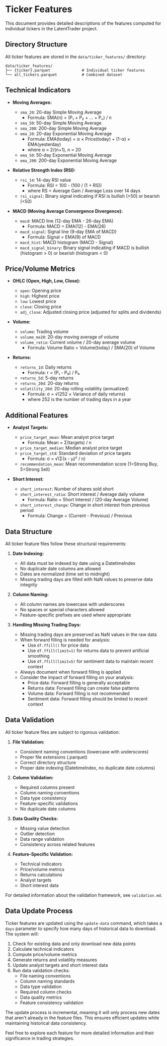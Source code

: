# Ticker Features

This document provides detailed descriptions of the features computed for individual tickers in the LatentTrader project.

## Directory Structure

All ticker features are stored in the `data/ticker_features/` directory:

```
data/ticker_features/
├── {ticker}.parquet              # Individual ticker features
└── all_tickers.parquet           # Combined dataset
```

## Technical Indicators

- **Moving Averages:**
  - `sma_20`: 20-day Simple Moving Average
    - Formula: SMA(n) = (P₁ + P₂ + ... + Pₙ) / n
  - `sma_50`: 50-day Simple Moving Average
  - `sma_200`: 200-day Simple Moving Average
  - `ema_20`: 20-day Exponential Moving Average
    - Formula: EMA(today) = α × Price(today) + (1-α) × EMA(yesterday)
    - where α = 2/(n+1), n = 20
  - `ema_50`: 50-day Exponential Moving Average
  - `ema_200`: 200-day Exponential Moving Average

- **Relative Strength Index (RSI):**
  - `rsi_14`: 14-day RSI value
    - Formula: RSI = 100 - (100 / (1 + RS))
    - where RS = Average Gain / Average Loss over 14 days
  - `rsi_signal`: Binary signal indicating if RSI is bullish (>50) or bearish (<50)

- **MACD (Moving Average Convergence Divergence):**
  - `macd`: MACD line (12-day EMA - 26-day EMA)
    - Formula: MACD = EMA(12) - EMA(26)
  - `macd_signal`: Signal line (9-day EMA of MACD)
    - Formula: Signal = EMA(9) of MACD
  - `macd_hist`: MACD histogram (MACD - Signal)
  - `macd_signal_binary`: Binary signal indicating if MACD is bullish (histogram > 0) or bearish (histogram < 0)

## Price/Volume Metrics

- **OHLC (Open, High, Low, Close):**
  - `open`: Opening price
  - `high`: Highest price
  - `low`: Lowest price
  - `close`: Closing price
  - `adj_close`: Adjusted closing price (adjusted for splits and dividends)

- **Volume:**
  - `volume`: Trading volume
  - `volume_ma20`: 20-day moving average of volume
  - `volume_ratio`: Current volume / 20-day average volume
    - Formula: Volume Ratio = Volume(today) / SMA(20) of Volume

- **Returns:**
  - `returns_1d`: Daily returns
    - Formula: r = (P₁ - P₀) / P₀
  - `returns_5d`: 5-day returns
  - `returns_20d`: 20-day returns
  - `volatility_20d`: 20-day rolling volatility (annualized)
    - Formula: σ = √(252 × Variance of daily returns)
    - where 252 is the number of trading days in a year

## Additional Features

- **Analyst Targets:**
  - `price_target_mean`: Mean analyst price target
    - Formula: Mean = Σ(targets) / n
  - `price_target_median`: Median analyst price target
  - `price_target_std`: Standard deviation of price targets
    - Formula: σ = √(Σ(x - μ)² / n)
  - `recommendation_mean`: Mean recommendation score (1=Strong Buy, 5=Strong Sell)

- **Short Interest:**
  - `short_interest`: Number of shares sold short
  - `short_interest_ratio`: Short interest / Average daily volume
    - Formula: Ratio = Short Interest / (20-day Average Volume)
  - `short_interest_change`: Change in short interest from previous period
    - Formula: Change = (Current - Previous) / Previous

## Data Structure

All ticker feature files follow these structural requirements:

1. **Date Indexing:**
   - All data must be indexed by date using a DatetimeIndex
   - No duplicate date columns are allowed
   - Dates are normalized (time set to midnight)
   - Missing trading days are filled with NaN values to preserve data integrity

2. **Column Naming:**
   - All column names are lowercase with underscores
   - No spaces or special characters allowed
   - Feature-specific prefixes are used where appropriate

3. **Handling Missing Trading Days:**
   - Missing trading days are preserved as NaN values in the raw data
   - When forward filling is needed for analysis:
     - Use `df.ffill()` for price data
     - Use `df.ffill(limit=1)` for returns data to prevent artificial smoothing
     - Use `df.ffill(limit=5)` for sentiment data to maintain recent context
   - Always document when forward filling is applied
   - Consider the impact of forward filling on your analysis:
     - Price data: Forward filling is generally acceptable
     - Returns data: Forward filling can create false patterns
     - Volume data: Forward filling is not recommended
     - Sentiment data: Forward filling should be limited to recent context

## Data Validation

All ticker feature files are subject to rigorous validation:

1. **File Validation:**
   - Consistent naming conventions (lowercase with underscores)
   - Proper file extensions (.parquet)
   - Correct directory structure
   - Proper date indexing (DatetimeIndex, no duplicate date columns)

2. **Column Validation:**
   - Required columns present
   - Column naming conventions
   - Data type consistency
   - Feature-specific validations
   - No duplicate date columns

3. **Data Quality Checks:**
   - Missing value detection
   - Outlier detection
   - Data range validation
   - Consistency across related features

4. **Feature-Specific Validation:**
   - Technical indicators
   - Price/volume metrics
   - Returns calculations
   - Analyst targets
   - Short interest data

For detailed information about the validation framework, see `validation.md`.

## Data Update Process

Ticker features are updated using the `update-data` command, which takes a `days` parameter to specify how many days of historical data to download. The system will:

1. Check for existing data and only download new data points
2. Calculate technical indicators
3. Compute price/volume metrics
4. Generate returns and volatility measures
5. Update analyst targets and short interest data
6. Run data validation checks:
   - File naming conventions
   - Column naming standards
   - Data type validation
   - Required column checks
   - Data quality metrics
   - Feature consistency validation

The update process is incremental, meaning it will only process new dates that aren't already in the feature files. This ensures efficient updates while maintaining historical data consistency.

Feel free to explore each feature for more detailed information and their significance in trading strategies. 